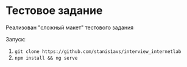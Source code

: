 # Тестовое задание

Реализован "сложный макет" тестового задания

Запуск: 

1. ``git clone https://github.com/stanis1avs/interview_internetlab``
2. ``npm install && ng serve``
